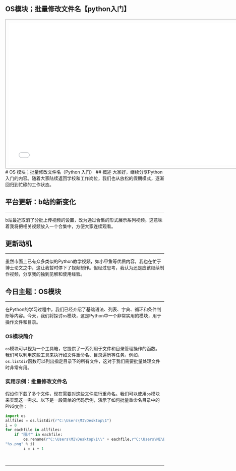 ## OS模块；批量修改文件名【python入门】
<div style="text-align: center;">
  <div style="border: 2px solid #ccc; padding: 10px; display: inline-block;">
<iframe src="//player.bilibili.com/player.html?bvid=BV1qg411f7RJ&page=1" scrolling="no" border="0" frameborder="no" framespacing="0" allowfullscreen="true" style="width: 750px; height: 450px;"></iframe>  </div>
</div>
# OS 模块；批量修改文件名（Python 入门）
## 概述
大家好，继续分享Python入门的内容。随着大家陆续返回学校和工作岗位，我们也从放松的假期模式，逐渐回归到忙碌的工作状态。

## 平台更新：b站的新变化
-----------------
b站最近取消了分批上传视频的设置，改为通过合集的形式展示系列视频。这意味着我将把相关视频放入一个合集中，方便大家连续观看。

## 更新动机
-------
虽然市面上已有众多类似的Python教学视频，如小甲鱼等优质内容，我也在忙于博士论文之中，这让我暂时停下了视频制作。但经过思考，我认为还是应该继续制作视频，分享我的独到见解和使用经验。

## 今日主题：OS模块
-----------------
在Python的学习过程中，我们已经介绍了基础语法、列表、字典、循环和条件判断等内容。今天，我们将探讨`os`模块，这是Python中一个非常实用的模块，用于操作文件和目录。

### OS模块简介
`os`模块可以视为一个工具箱，它提供了一系列用于文件和目录管理操作的函数。我们可以利用这些工具来执行如文件重命名、目录遍历等任务。例如，`os.listdir`函数可以列出指定目录下的所有文件，这对于我们需要批量处理文件时非常有用。

### 实用示例：批量修改文件名
假设你下载了多个文件，现在需要对这些文件进行重命名。我们可以使用`os`模块来实现这一需求。以下是一段简单的代码示例，演示了如何批量重命名目录中的PNG文件：

```python
import os
allfiles = os.listdir(r"C:\Users\MI\Desktop\1")
i = 0
for eachfile in allfiles:
    if "图片" in eachfile:
        os.rename(r"C:\Users\MI\Desktop\1\\" + eachfile,r"C:\Users\MI\Desktop\1\\" + 
"%s.png" % i)
        i = i + 1
        
   
```

- - - - - -
